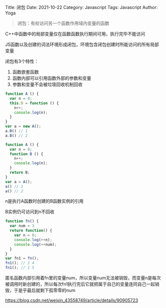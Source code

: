 Title: 闭包
Date: 2021-10-22
Category: Javascript
Tags: Javascript
Author: Yoga

> 闭包：有权访问另一个函数作用域内变量的函数

C++中函数中的局部变量仅在函数函数执行期间可用，执行完毕不能访问

JS函数以及创建的词法环境形成闭包，环境包含闭包创建时所能访问的所有局部变量

闭包有3个特性：
1. 函数嵌套函数
2. 函数内部可以引用函数外部的参数和变量
3. 参数和变量不会被垃圾回收机制回收

```js
function A () {
  var n = 0;
  this.B = function () {
    n++;
    console.log(n);
  }
}
var a = new A();
a.B() // 1
a.B() // 2
```
```js
function A () {
  var n = 0;
  function B () {
    n++;
    console.log(n);
  }
  return B;
}
var a = A();
a() // 1
a() // 2
```
n是执行A函数时创建的B函数实例的引用

B实例仍可访问到n不回收

```js
function fn() {
  var num = 3
  return function() {
    var n = 0;
    console.log(++n);
    console.log(++num);
  }
} 
var fn1 = fn();
fn1(); // 1 4
fn1(); // 1 5
```
匿名函数内部引用着fn里的变量num，所以变量num无法被销毁，而变量n是每次被调用时新创建的，所以每次fn1执行完后它就把属于自己的变量连同自己一起销毁，于是乎最后就剩下孤零零的num

https://blog.csdn.net/weixin_43558749/article/details/90905723